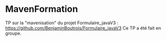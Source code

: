 # MavenFormation

TP sur la "mavenisation" du projet Formulaire_javaV3 : https://github.com/BenjaminBoutrois/Formulaire_javaV3
Ce TP a été fait en groupe.
